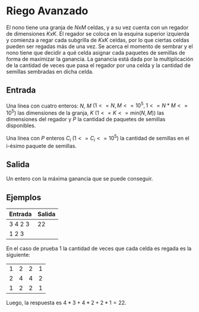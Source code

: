 # Riego Avanzado
El nono tiene una granja de $NxM$ celdas, y a su vez cuenta con un regador de dimensiones $KxK$. El regador se coloca en la esquina superior izquierda y comienza a regar cada subgrilla de $KxK$ celdas, por lo que ciertas celdas pueden ser regadas más de una vez. Se acerca el momento de sembrar y el nono tiene que decidir a qué celda asignar cada paquetes de semillas de forma de maximizar la ganancia. La ganancia está dada por la multiplicación de la cantidad de veces que pasa el regador por una celda y la cantidad de semillas sembradas en dicha celda.

## Entrada
Una línea con cuatro enteros: $N$, $M$ $(1 <= N, M<= 10^5, 1 <= N*M <= 10^5)$ las dimensiones de la granja, $K$ $(1<= K <= min(N,M))$ las dimensiones del regador y $P$ la cantidad de paquetes de semillas disponibles.

Una línea con $P$ enteros $C_i$ $(1 <= C_i <= 10^5)$ la cantidad de semillas en el i-ésimo paquete de semillas.

## Salida
Un entero con la máxima ganancia que se puede conseguir.

## Ejemplos
|Entrada|Salida|
|-|-|
|3 4 2 3|22|
|1 2 3||

En el caso de prueba 1 la cantidad de veces que cada celda es regada es la siguiente:

|||||
|-|-|-|-|
|1 |2 |2 |1|
|2 |4 |4 |2|
|1 |2 |2 |1|

Luego, la respuesta es $4*3 + 4*2 + 2*1 = 22$.
